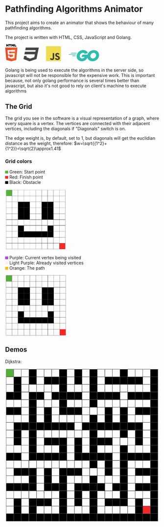 # Pathfinding Algorithms Animator
This project aims to create an animator that shows the behaviour of many pathfinding algorithms.

The project is written with HTML, CSS, JavaScript and Golang.
<div float="left">
    <img src="readme_files/html.svg" width=40>&nbsp;&nbsp;&nbsp;&nbsp;
    <img src="readme_files/css.svg" width=50>
    &nbsp;&nbsp;&nbsp;&nbsp;
    <img src="readme_files/javascript.svg" width=50>
    &nbsp;&nbsp;&nbsp;&nbsp;
    <img src="readme_files/go.svg" width=100>
</div>
<br>
Golang is being used to execute the algorithms in the server side, so javascript will not be responsible for the expensive work. This is important because, not only golang performance is several times better than javascript, but also it's not good to rely on client's machine to execute algorithms


## The Grid
The grid you see in the software is a visual representation of a graph, where every square is a vertex. The vertices are connected with their adjacent vertices, including the diagonals if "Diagonals" switch is on.

The edge weight is, by default, set to 1, but diagonals will get the euclidian distance as the weight, therefore:
$w=\sqrt{{1^2}+{1^2}}=\sqrt{2}\approx1.41$

### Grid colors
<img src="readme_files/green.png" width=10> Green: Start point<br>
<img src="readme_files/red.png" width=10> Red: Finish point<br>
<img src="readme_files/black.png" width=10> Black: Obstacle<br>

<img src="readme_files/gridcolors.png" width=200>

<img src="readme_files/purple.png" width=10> Purple: Current vertex being visited<br>
<img src="readme_files/light-purple.png" width=10> Light Purple: Already visited vertices<br>
<img src="readme_files/orange.png" width=10> Orange: The path<br>

<img src="readme_files/pathfinding-demo.gif" width=200>

## Demos
Dijkstra:

<img src="readme_files/pathfinding-demo2.gif">

